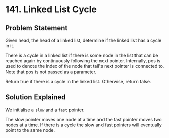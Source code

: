 # 141. Linked List Cycle

## Problem Statement

Given head, the head of a linked list, determine if the linked list has a cycle in it.

There is a cycle in a linked list if there is some node in the list that can be reached again by continuously following the next pointer. Internally, pos is used to denote the index of the node that tail's next pointer is connected to. Note that pos is not passed as a parameter.

Return true if there is a cycle in the linked list. Otherwise, return false.

## Solution Explained

We initialise a `slow` and a `fast` pointer.

The slow pointer moves one node at a time and the fast pointer moves two nodes at a time. If there is a cycle the slow and fast pointers will eventually point to the same node.
